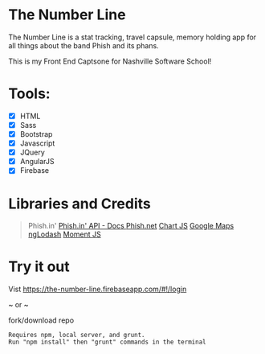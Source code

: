 # The Number Line

The Number Line is a stat tracking, travel capsule, memory holding app for all things about the band Phish and its phans.

This is my Front End Captsone for Nashville Software School!

# Tools:

- [x] HTML 
- [x] Sass 
- [x] Bootstrap 
- [x] Javascript 
- [x] JQuery 
- [x] AngularJS 
- [x] Firebase

# Libraries and Credits

>Phish.in' [Phish.in' API - Docs ](http://phish.in/api-docs)
>[Phish.net](http://phish.net/)
>[Chart JS](http://www.chartjs.org/)
>[Google Maps](https://developers.google.com/maps/)
>[ngLodash](https://github.com/rockabox/ng-lodash)
>[Moment JS](https://momentjs.com/)

# Try it out

Vist https://the-number-line.firebaseapp.com/#!/login

~ or ~

fork/download repo 

```
Requires npm, local server, and grunt.
Run "npm install" then "grunt" commands in the terminal  
```